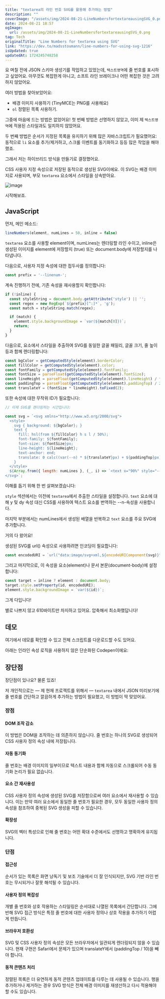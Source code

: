 ```yaml
---
title: "textarea의 라인 번호 SVG를 활용해 추가하는 방법"
description: ""
coverImage: "/assets/img/2024-08-21-LineNumbersfortextareausingSVG_0.png"
date: 2024-08-21 18:57
ogImage: 
  url: /assets/img/2024-08-21-LineNumbersfortextareausingSVG_0.png
tag: Tech
originalTitle: "Line Numbers for textarea using SVG"
link: "https://dev.to/madsstoumann/line-numbers-for-using-svg-1216"
isUpdated: true
updatedAt: 1724245748258
---
```



요 며칠 전에 JSON 스키마 생성기를 작업하고 있었는데, `텍스트영역`에 줄 번호를 표시하고 싶었어요. 아무것도 복잡한게 아니고, 소프트 라인 브레이크나 어떤 복잡한 것은 고려하지 않았어요.

여러 방법을 찾아보았어요:

- 배경 이미지 사용하기 (TinyMCE는 PNG를 사용해요)
- `ol` 정렬된 목록 사용하기.

그중에 마음에 드는 방법은 없었어요! 첫 번째 방법은 선명하지 않았고, 이미 제 `텍스트영역`에 적용된 스타일과도 일치하지 않았어요.

<div class="content-ad"></div>

두 번째 방법은 순서가 지정된 목록을 유지하기 위해 많은 자바스크립트가 필요했어요: 동적으로 `li` 요소를 추가/제거하고, 스크롤 이벤트를 동기화하고 등등 많은 작업을 해야 했죠.

그래서 저는 하이브리드 방식을 만들기로 결정했어요.

CSS 사용자 지정 속성으로 저장된 동적으로 생성된 SVG이에요. 이 SVG는 배경 이미지로 사용되며, 부모 `textarea` 요소에서 스타일을 상속받아요.

![image](/assets/img/2024-08-21-LineNumbersfortextareausingSVG_0.png)

<div class="content-ad"></div>

시작해보죠.

## JavaScript

먼저, 메인 메소드:

```js
lineNumbers(element, numLines = 50, inline = false)
```

<div class="content-ad"></div>

`textarea` 요소를 사용할 element이며, numLines는 렌더링할 라인 수이고, inline은 생성된 이미지를 element에 저장할지 (true) 또는 document.body에 저장할지를 나타냅니다.

다음으로, 사용자 지정 속성에 대한 접두사를 정의합니다:

```js
const prefix = '--linenum-';
```

계속 진행하기 전에, 기존 속성을 재사용할지 확인합니다:

<div class="content-ad"></div>

```js
if (!inline) {
  const styleString = document.body.getAttribute('style') || '';
  const regex = new RegExp(`${prefix}[^:]*`, 'g');
  const match = styleString.match(regex);

  if (match) {
    element.style.backgroundImage = `var(${match[0]})`;
    return;
  }
}
```

다음으로, 요소에서 스타일을 추출하여 SVG를 동일한 글꼴 패밀리, 글꼴 크기, 줄 높이 등과 함께 렌더링합니다:

```js
const bgColor = getComputedStyle(element).borderColor;
const fillColor = getComputedStyle(element).color;
const fontFamily = getComputedStyle(element).fontFamily;
const fontSize = parseFloat(getComputedStyle(element).fontSize);
const lineHeight = parseFloat(getComputedStyle(element).lineHeight) / fontSize;
const paddingTop = parseFloat(getComputedStyle(element).paddingTop) / 2;
const translateY = (fontSize * lineHeight).toFixed(2);
```

또한 속성에 대한 무작위 ID가 필요합니다:

<div class="content-ad"></div>

```js
// 이제 SVG를 렌더링하는 시간입니다:

const svg = `<svg xmlns="http://www.w3.org/2000/svg">
  <style>
    svg { background: ${bgColor}; }
    text {
      fill: hsl(from ${fillColor} h s l / 50%);
      font-family: ${fontFamily};
      font-size: ${fontSize}px;
      line-height: ${lineHeight};
      text-anchor: end;
      translate: 0 calc((var(--n) * ${translateY}px) + ${paddingTop}px);
    }
  </style>
  ${Array.from({ length: numLines }, (_, i) => `<text x="90%" style="--n:${i + 1};">${i + 1}</text>`).join("")}
</svg>`;
```

이해를 돕기 위해 한 번 살펴보겠습니다: 


<div class="content-ad"></div>

`style` 섹션에서는 이전에 `textarea`에서 추출한 스타일을 설정합니다. `text` 요소에 대해 y 및 dy 속성 대신 CSS를 사용하여 텍스트 요소를 번역하는 --n-속성을 사용합니다.

마지막 부분에서는 numLines에서 생성된 배열을 반복하고 `text` 요소를 주요 SVG에 추가합니다.

거의 다 왔어요!

생성된 SVG를 url() 속성으로 사용하려면 인코딩이 필요합니다:

<div class="content-ad"></div>

```js
const encodedURI = `url("data:image/svg+xml,${encodeURIComponent(svg)}")`;
```

그리고 마지막으로, 이 속성을 요소(element)나 문서 본문(document-body)에 설정합니다:

```js
const target = inline ? element : document.body;
target.style.setProperty(id, encodedURI);
element.style.backgroundImage = `var(${id})`;
```

그게 다입니다!

<div class="content-ad"></div>

별로 나쁘지 않고 610바이트만 차지하고 있어요. 압축해서 최소화했답니다!

## 데모

여기에서 데모를 확인할 수 있고 전체 스크립트를 다운로드할 수도 있어요.

아래는 인라인 속성 로직을 사용하지 않은 단순화된 Codepen이에요:

<div class="content-ad"></div>

## 장단점

장단점이 있나요? 물론 있죠!

저 개인적으로는 — 제 현재 프로젝트를 위해서 — `textarea` 내에서 JSON 미리보기에 줄 번호를 간단하고 깔끔하게 추가하는 방법이 필요했고, 이 방법이 딱 맞았어요.

### 장점

<div class="content-ad"></div>

#### DOM 조작 감소

이 방법은 DOM을 조작하는 데 의존하지 않습니다. 줄 번호는 하나의 SVG로 생성되어 CSS 사용자 정의 속성 내에 저장됩니다.

#### 자동 동기화

줄 번호는 배경 이미지의 일부이므로 텍스트 내용과 함께 자동으로 스크롤되어 수동 동기화 논리가 필요 없습니다.

<div class="content-ad"></div>

#### 요소 간 재사용성

CSS 사용자 정의 속성에 생성된 SVG를 저장함으로써 여러 요소에서 재사용할 수 있습니다. 이는 만약 여러 요소에서 동일한 줄 번호가 필요한 경우, 모두 동일한 사용자 정의 속성을 참조하여 중복된 SVG 생성을 피할 수 있습니다.

#### 확장성

SVG의 벡터 특성으로 인해 줄 번호는 어떤 확대 수준에서도 선명하고 명확하게 유지됩니다.

<div class="content-ad"></div>

### 단점

#### 접근성

순서가 있는 목록은 화면 낭독기 및 보조 기술에서 더 잘 인식되지만, SVG 기반 라인 번호는 무시되거나 잘못 해석될 수 있습니다.

#### 사용자 정의 복잡성

<div class="content-ad"></div>

개별 줄 번호와 상호 작용하는 스타일링은 순서대로 나열된 목록에서 간단합니다. 그에 반해 SVG 접근 방식은 특정 줄 번호에 대한 사용자 정의나 상호 작용을 추가하기 어렵게 만듭니다.

#### 브라우저 호환성

SVG 및 CSS 사용자 정의 속성은 모든 브라우저에서 일관되게 렌더링되지 않을 수 있습니다. 현재 구현은 Safari에서 문제가 있으며 translateY에서 (paddingTop / 10)을 빼야 합니다.

#### 동적 콘텐츠 처리

<div class="content-ad"></div>

정렬된 목록은 더 유연하게 동적 콘텐츠 업데이트를 다루는 데 사용될 수 있습니다. 행을 추가하거나 제거하는 경우 SVG 방식은 전체 배경 이미지를 재생산하고 다시 적용해야 할 수도 있습니다.